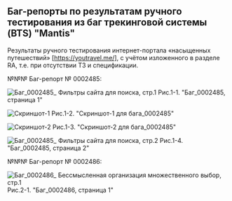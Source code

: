 ## Баг-репорты по результатам ручного тестирования из баг трекинговой системы (BTS) "Mantis"

Результаты ручного тестирования интернет-портала «насыщенных путешествий» [https://youtravel.me/], с учётом изложенного в разделе RA, т.е. при отсутствии ТЗ и спецификации.

№№№ Баг-репорт № 0002485:

![Баг_0002485_ Фильтры сайта для поиска, стр.1](https://github.com/tsf-soft/SoftwareQA/assets/6228605/a65a9c99-3213-4c1d-8498-16cb5f6226ca "Баг_0002485, страница 1")
Рис.1-1. "Баг_0002485, страница 1"

![Скриншот-1](https://github.com/tsf-soft/SoftwareQA/assets/6228605/8554e903-406e-415d-b009-e5df51b19288 "Скриншот-1 для бага_0002485")
Рис.1-2. "Скриншот-1 для бага_0002485"

![Скриншот-2](https://github.com/tsf-soft/SoftwareQA/assets/6228605/236e4b76-ef0d-4b24-83e4-23d51bb85d85 "Скриншот-2 для бага_0002485")
Рис.1-3. "Скриншот-2 для бага_0002485"

![Баг_0002485_ Фильтры сайта для поиска, стр.2](https://github.com/tsf-soft/SoftwareQA/assets/6228605/6ed4dc0d-050e-427b-a522-ddb9821a4594 "Баг_0002485, страница 2")
Рис.1-4. "Баг_0002485, страница 2"


№№№ Баг-репорт № 0002486:

![Баг_0002486_ Бессмысленная организация множественного выбор, стр.1](https://github.com/tsf-soft/SoftwareQA/assets/6228605/94aad6a1-4af1-496a-b689-b6bd2a318285 "Баг_0002486, страница 1")
Рис.2-1. "Баг_0002486, страница 1"
